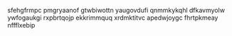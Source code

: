 sfehgfrmpc pmgryaanof gtwbiwottn yaugovdufi qnmmkykqhl dfkavmyolw
ywfogaukgi rxpbrtqojp ekkrimmquq xrdmktitvc apedwjoygc fhrtpkmeay nffflxebip
